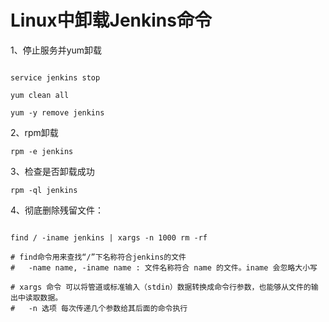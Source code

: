 # Linux中卸载Jenkins命令

1、停止服务并yum卸载

```

service jenkins stop
 
yum clean all
 
yum -y remove jenkins
```

2、rpm卸载

```
rpm -e jenkins
```

3、检查是否卸载成功

```
rpm -ql jenkins 
```

4、彻底删除残留文件：

```

find / -iname jenkins | xargs -n 1000 rm -rf
 
# find命令用来查找“/”下名称符合jenkins的文件
#   -name name, -iname name : 文件名称符合 name 的文件。iname 会忽略大小写
 
# xargs 命令 可以将管道或标准输入（stdin）数据转换成命令行参数，也能够从文件的输出中读取数据。
#   -n 选项 每次传递几个参数给其后面的命令执行
```


